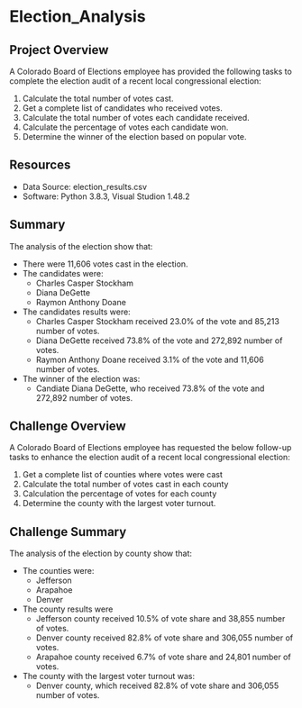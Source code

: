 # Election_Analysis

## Project Overview
A Colorado Board of Elections employee has provided the following tasks to complete the election audit of a recent local congressional election:

1. Calculate the total number of votes cast.
2. Get a complete list of candidates who received votes.
3. Calculate the total number of votes each candidate received.
4. Calculate the percentage of votes each candidate won.
5. Determine the winner of the election based on popular vote.

## Resources
- Data Source: election_results.csv
- Software: Python 3.8.3, Visual Studion 1.48.2

## Summary
The analysis of the election show that:
- There were 11,606 votes cast in the election.
- The candidates were:
    - Charles Casper Stockham
    - Diana DeGette
    - Raymon Anthony Doane
- The candidates results were:
    - Charles Casper Stockham received 23.0% of the vote and 85,213 number of votes.
    - Diana DeGette received 73.8% of the vote and 272,892 number of votes.
    - Raymon Anthony Doane received 3.1% of the vote and 11,606 number of votes.
- The winner of the election was:
    - Candiate Diana DeGette, who received 73.8% of the vote and 272,892 number of votes.
    
## Challenge Overview
A Colorado Board of Elections employee has requested the below follow-up tasks to enhance the election audit of a recent local congressional election:

1. Get a complete list of counties where votes were cast
2. Calculate the total number of votes cast in each county
3. Calculation the percentage of votes for each county
4. Determine the county with the largest voter turnout.

## Challenge Summary
The analysis of the election by county show that:
- The counties were:
    - Jefferson
    - Arapahoe
    - Denver
- The county results were
    - Jefferson county received 10.5% of vote share and 38,855 number of votes.
    - Denver county received 82.8% of vote share and 306,055 number of votes.
    - Arapahoe county received 6.7% of vote share and 24,801 number of votes.
- The county with the largest voter turnout was:
    - Denver county, which received 82.8% of vote share and 306,055 number of votes.
